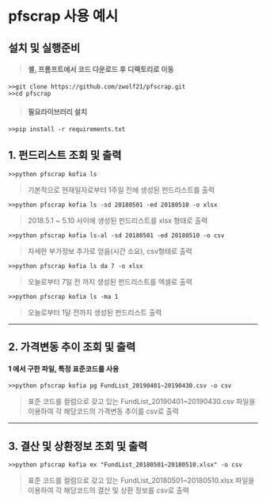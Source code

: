 # pfscrap 사용 예시

## 설치 및  실행준비
>#### 셸, 프롬프트에서 코드 다운로드 후 디렉토리로 이동
```shell
>>git clone https://github.com/zwolf21/pfscrap.git
>>cd pfscrap
```
>#### 필요라이브러리 설치
```shell
>>pip install -r requirements.txt
```

## 1. 펀드리스트 조회 및 출력
```shell
>>python pfscrap kofia ls
```
> 기본적으로 현재일자로부터 1주일 전에 생성된 펀드리스트를 출력
```shell
>>python pfscrap kofia ls -sd 20180501 -ed 20180510 -o xlsx
```
> 2018.5.1 ~ 5.10 사이에 생성된 펀드리스트를 xlsx 형태로 출력

```shell
>>python pfscrap kofia ls-al -sd 20180501 -ed 20180510 -o csv
```
> 자세한 부가정보 추가로 얻음(시간 소요), csv형태로 출력
```shell
>>python pfscrap kofia ls da 7 -o xlsx
```
> 오늘로부터 7일 전 까지 생성된 펀드리스트를 엑셀로 출력
```shell
>>python pfscrap kofia ls -ma 1
```
> 오늘로부터 1달 전까지 생성된 펀드리스트 출력
***
## 2. 가격변동 추이 조회 및 출력
#### 1 에서 구한 파일, 특정 표준코드를 사용
```shell
>>python pfscrap kofia pg FundList_20190401~20190430.csv -o csv
```
> 표준 코드를 컬럼으로 갖고 있는 FundList_20190401~20190430.csv 파일을 이용하여 각 해당코드의 가격변동 추이를 csv로 출력
***
## 3. 결산 및 상환정보 조회 및 출력
```shell
>>python pfscrap kofia ex "FundList_20180501~20180510.xlsx" -o csv
```
> 표준 코드를 컬럼으로 갖고 있는 FundList_20180501~20180510.xlsx 파일을 이용하여 각 해당코드의 결산 및 상환 정보를 csv로 출력
